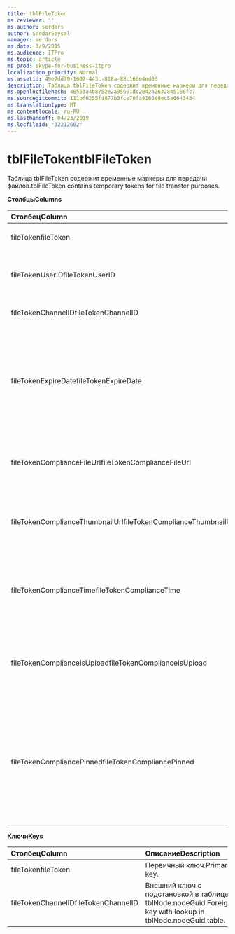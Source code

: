 ```yaml
---
title: tblFileToken
ms.reviewer: ''
ms.author: serdars
author: SerdarSoysal
manager: serdars
ms.date: 3/9/2015
ms.audience: ITPro
ms.topic: article
ms.prod: skype-for-business-itpro
localization_priority: Normal
ms.assetid: 49e7dd79-1607-443c-818a-88c160e4ed06
description: Таблица tblFileToken содержит временные маркеры для передачи файлов.
ms.openlocfilehash: 46553a4b8752e2a95691dc2042a2632845166fc7
ms.sourcegitcommit: 111bf6255fa877b3fce70fa8166e8ec5a6643434
ms.translationtype: MT
ms.contentlocale: ru-RU
ms.lasthandoff: 04/23/2019
ms.locfileid: "32212602"
---
```

# <a name="tblfiletoken"></a><span data-ttu-id="03962-103">tblFileToken</span><span class="sxs-lookup"><span data-stu-id="03962-103">tblFileToken</span></span>
 
<span data-ttu-id="03962-104">Таблица tblFileToken содержит временные маркеры для передачи файлов.</span><span class="sxs-lookup"><span data-stu-id="03962-104">tblFileToken contains temporary tokens for file transfer purposes.</span></span>
  
<span data-ttu-id="03962-105">**Столбцы**</span><span class="sxs-lookup"><span data-stu-id="03962-105">**Columns**</span></span>

|<span data-ttu-id="03962-106">**Столбец**</span><span class="sxs-lookup"><span data-stu-id="03962-106">**Column**</span></span>|<span data-ttu-id="03962-107">**Тип**</span><span class="sxs-lookup"><span data-stu-id="03962-107">**Type**</span></span>|<span data-ttu-id="03962-108">**Описание**</span><span class="sxs-lookup"><span data-stu-id="03962-108">**Description**</span></span>|
|:-----|:-----|:-----|
|<span data-ttu-id="03962-109">fileToken</span><span class="sxs-lookup"><span data-stu-id="03962-109">fileToken</span></span>  <br/> |<span data-ttu-id="03962-110">nvarchar (50), отлично от null</span><span class="sxs-lookup"><span data-stu-id="03962-110">nvarchar (50), not null</span></span>  <br/> |<span data-ttu-id="03962-111">Уникальный маркер (GUID).</span><span class="sxs-lookup"><span data-stu-id="03962-111">Unique token (a GUID).</span></span>  <br/> |
|<span data-ttu-id="03962-112">fileTokenUserID</span><span class="sxs-lookup"><span data-stu-id="03962-112">fileTokenUserID</span></span>  <br/> |<span data-ttu-id="03962-113">int, не null</span><span class="sxs-lookup"><span data-stu-id="03962-113">int, not null</span></span>  <br/> |<span data-ttu-id="03962-114">Идентификатор субъекта, который передает файл.</span><span class="sxs-lookup"><span data-stu-id="03962-114">ID of the principal that is transferring the file.</span></span>  <br/> |
|<span data-ttu-id="03962-115">fileTokenChannelID</span><span class="sxs-lookup"><span data-stu-id="03962-115">fileTokenChannelID</span></span>  <br/> |<span data-ttu-id="03962-116">Идентификатор GUID, не может быть null</span><span class="sxs-lookup"><span data-stu-id="03962-116">GUID, not null</span></span>  <br/> |<span data-ttu-id="03962-117">GUID узла комнаты чата.</span><span class="sxs-lookup"><span data-stu-id="03962-117">GUID of the chat room node.</span></span>  <br/> |
|<span data-ttu-id="03962-118">fileTokenExpireDate</span><span class="sxs-lookup"><span data-stu-id="03962-118">fileTokenExpireDate</span></span>  <br/> |<span data-ttu-id="03962-119">DateTime, не может быть null</span><span class="sxs-lookup"><span data-stu-id="03962-119">datetime, not null</span></span>  <br/> |<span data-ttu-id="03962-120">Время истечения срока действия.</span><span class="sxs-lookup"><span data-stu-id="03962-120">Expiration time.</span></span> <span data-ttu-id="03962-121">(Маркеры срок действия которых истекает через 30 минут, пока не прикрепленных (см. следующие описания в этой статье).</span><span class="sxs-lookup"><span data-stu-id="03962-121">(Tokens expire after 30 minutes, unless pinned (see the following descriptions in this column).</span></span>  <br/> |
|<span data-ttu-id="03962-122">fileTokenComplianceFileUrl</span><span class="sxs-lookup"><span data-stu-id="03962-122">fileTokenComplianceFileUrl</span></span>  <br/> |<span data-ttu-id="03962-123">nvarchar(256)</span><span class="sxs-lookup"><span data-stu-id="03962-123">nvarchar(256)</span></span>  <br/> |<span data-ttu-id="03962-124">URL-адрес переданного файла (для использования службой соответствия).</span><span class="sxs-lookup"><span data-stu-id="03962-124">URL of the transferred file (for Compliance service use).</span></span>  <br/> |
|<span data-ttu-id="03962-125">fileTokenComplianceThumbnailUrl</span><span class="sxs-lookup"><span data-stu-id="03962-125">fileTokenComplianceThumbnailUrl</span></span>  <br/> |<span data-ttu-id="03962-126">nvarchar(256)</span><span class="sxs-lookup"><span data-stu-id="03962-126">nvarchar(256)</span></span>  <br/> |<span data-ttu-id="03962-127">URL-адрес эскиза переданного файла (для использования службой соответствия).</span><span class="sxs-lookup"><span data-stu-id="03962-127">URL of the thumbnail for the transferred file (for Compliance service use).</span></span>  <br/> |
|<span data-ttu-id="03962-128">fileTokenComplianceTime</span><span class="sxs-lookup"><span data-stu-id="03962-128">fileTokenComplianceTime</span></span>  <br/> |<span data-ttu-id="03962-129">datetime2</span><span class="sxs-lookup"><span data-stu-id="03962-129">datetime2</span></span>  <br/> |<span data-ttu-id="03962-130">Метка времени для операции переноса исходный файл (для использования службой соответствия).</span><span class="sxs-lookup"><span data-stu-id="03962-130">Timestamp for the actual file transfer operation (for Compliance service use).</span></span>  <br/> |
|<span data-ttu-id="03962-131">fileTokenComplianceIsUpload</span><span class="sxs-lookup"><span data-stu-id="03962-131">fileTokenComplianceIsUpload</span></span>  <br/> |<span data-ttu-id="03962-132">бит</span><span class="sxs-lookup"><span data-stu-id="03962-132">bit</span></span>  <br/> |<span data-ttu-id="03962-133">Значение true, если отправка; False при загрузке (для использования службой соответствия).</span><span class="sxs-lookup"><span data-stu-id="03962-133">True if upload; False if download (for Compliance service use).</span></span>  <br/> |
|<span data-ttu-id="03962-134">fileTokenCompliancePinned</span><span class="sxs-lookup"><span data-stu-id="03962-134">fileTokenCompliancePinned</span></span>  <br/> |<span data-ttu-id="03962-135">bit, не может быть null</span><span class="sxs-lookup"><span data-stu-id="03962-135">bit, not null</span></span>  <br/> |<span data-ttu-id="03962-136">Значение true, если прикрепленных маркер.</span><span class="sxs-lookup"><span data-stu-id="03962-136">True if token is pinned.</span></span> <span data-ttu-id="03962-137">Он используется для хранения маркера в таблице, пока служба соответствия имеет возможность получать соответствующие поля из нее.</span><span class="sxs-lookup"><span data-stu-id="03962-137">It's used to keep the token in the table until Compliance service has a chance to retrieve the relevant fields from it.</span></span>  <br/> |
   
<span data-ttu-id="03962-138">**Ключи**</span><span class="sxs-lookup"><span data-stu-id="03962-138">**Keys**</span></span>

|<span data-ttu-id="03962-139">**Столбец**</span><span class="sxs-lookup"><span data-stu-id="03962-139">**Column**</span></span>|<span data-ttu-id="03962-140">**Описание**</span><span class="sxs-lookup"><span data-stu-id="03962-140">**Description**</span></span>|
|:-----|:-----|
|<span data-ttu-id="03962-141">fileToken</span><span class="sxs-lookup"><span data-stu-id="03962-141">fileToken</span></span>  <br/> |<span data-ttu-id="03962-142">Первичный ключ.</span><span class="sxs-lookup"><span data-stu-id="03962-142">Primary key.</span></span>  <br/> |
|<span data-ttu-id="03962-143">fileTokenChannelID</span><span class="sxs-lookup"><span data-stu-id="03962-143">fileTokenChannelID</span></span>  <br/> |<span data-ttu-id="03962-144">Внешний ключ с подстановкой в таблице tblNode.nodeGuid.</span><span class="sxs-lookup"><span data-stu-id="03962-144">Foreign key with lookup in tblNode.nodeGuid table.</span></span>  <br/> |
   


